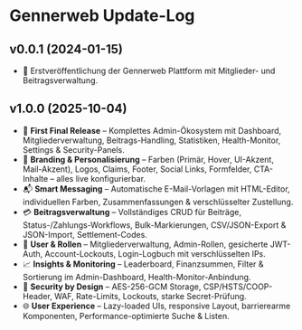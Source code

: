 # Gennerweb Update-Log

## v0.0.1 (2024-01-15)
- 🎉 Erstveröffentlichung der Gennerweb Plattform mit Mitglieder- und Beitragsverwaltung.

## v1.0.0 (2025-10-04)
- 🏁 **First Final Release** – Komplettes Admin-Ökosystem mit Dashboard, Mitgliederverwaltung, Beitrags-Handling, Statistiken, Health-Monitor, Settings & Security-Panels.
- 🧩 **Branding & Personalisierung** – Farben (Primär, Hover, UI-Akzent, Mail-Akzent), Logos, Claims, Footer, Social Links, Formfelder, CTA-Inhalte – alles live konfigurierbar.
- 📬 **Smart Messaging** – Automatische E-Mail-Vorlagen mit HTML-Editor, individuellen Farben, Zusammenfassungen & verschlüsselter Zustellung.
- 💳 **Beitragsverwaltung** – Vollständiges CRUD für Beiträge, Status-/Zahlungs-Workflows, Bulk-Markierungen, CSV/JSON-Export & JSON-Import, Settlement-Codes.
- 👥 **User & Rollen** – Mitgliederverwaltung, Admin-Rollen, gesicherte JWT-Auth, Account-Lockouts, Login-Logbuch mit verschlüsselten IPs.
- 📈 **Insights & Monitoring** – Leaderboard, Finanzsummen, Filter & Sortierung im Admin-Dashboard, Health-Monitor-Anbindung.
- 🔐 **Security by Design** – AES-256-GCM Storage, CSP/HSTS/COOP-Header, WAF, Rate-Limits, Lockouts, starke Secret-Prüfung.
- 🌐 **User Experience** – Lazy-loaded UIs, responsive Layout, barrierearme Komponenten, Performance-optimierte Suche & Listen.
